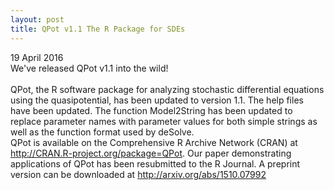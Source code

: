 ```yaml
---
layout: post
title: QPot v1.1 The R Package for SDEs
---
```


19 April 2016
<br>
We've released QPot v1.1 into the wild!  
<br>
QPot, the R software package for analyzing stochastic differential equations using the quasipotential, has been updated to version 1.1.  The help files have been updated.  The function Model2String has been updated to replace parameter names with parameter values for both simple strings as well as the function format used by deSolve.
<br>
QPot is available on the Comprehensive R Archive Network (CRAN) at <a href="http://CRAN.R-project.org/package=QPot">http://CRAN.R-project.org/package=QPot</a>. Our paper demonstrating applications of QPot has been resubmitted to the R Journal.  A preprint version can be downloaded at <a href="http://arxiv.org/abs/1510.07992">http://arxiv.org/abs/1510.07992</a>
<br>
